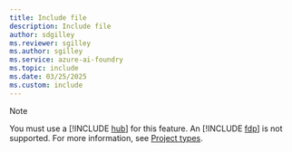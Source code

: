 ```yaml
---
title: Include file
description: Include file
author: sdgilley
ms.reviewer: sgilley
ms.author: sgilley
ms.service: azure-ai-foundry
ms.topic: include
ms.date: 03/25/2025
ms.custom: include
---
```


> [!NOTE]
> You must use a [!INCLUDE [hub](hub-project-name.md)] for this feature. An [!INCLUDE [fdp](fdp-project-name.md)] is not supported. For more information, see [Project types](../what-is-ai-foundry.md#project-types).